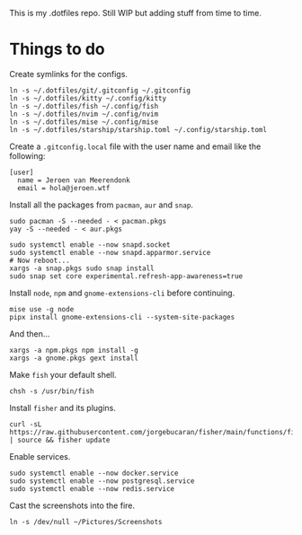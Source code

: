 This is my .dotfiles repo. Still WIP but adding stuff from time to time.

# Things to do

Create symlinks for the configs.

```
ln -s ~/.dotfiles/git/.gitconfig ~/.gitconfig
ln -s ~/.dotfiles/kitty ~/.config/kitty
ln -s ~/.dotfiles/fish ~/.config/fish
ln -s ~/.dotfiles/nvim ~/.config/nvim
ln -s ~/.dotfiles/mise ~/.config/mise
ln -s ~/.dotfiles/starship/starship.toml ~/.config/starship.toml
```

Create a `.gitconfig.local` file with the user name and email like the following:

```
[user]
  name = Jeroen van Meerendonk
  email = hola@jeroen.wtf
```

Install all the packages from `pacman`, `aur` and `snap`.

```
sudo pacman -S --needed - < pacman.pkgs
yay -S --needed - < aur.pkgs

sudo systemctl enable --now snapd.socket
sudo systemctl enable --now snapd.apparmor.service
# Now reboot...
xargs -a snap.pkgs sudo snap install
sudo snap set core experimental.refresh-app-awareness=true
```

Install `node`, `npm` and `gnome-extensions-cli` before continuing.

```
mise use -g node
pipx install gnome-extensions-cli --system-site-packages
```

And then...

```
xargs -a npm.pkgs npm install -g
xargs -a gnome.pkgs gext install
```

Make `fish` your default shell.

```
chsh -s /usr/bin/fish
```

Install `fisher` and its plugins.

```
curl -sL https://raw.githubusercontent.com/jorgebucaran/fisher/main/functions/fisher.fish | source && fisher update
```

Enable services.

```
sudo systemctl enable --now docker.service
sudo systemctl enable --now postgresql.service
sudo systemctl enable --now redis.service
```

Cast the screenshots into the fire.

```
ln -s /dev/null ~/Pictures/Screenshots
```
